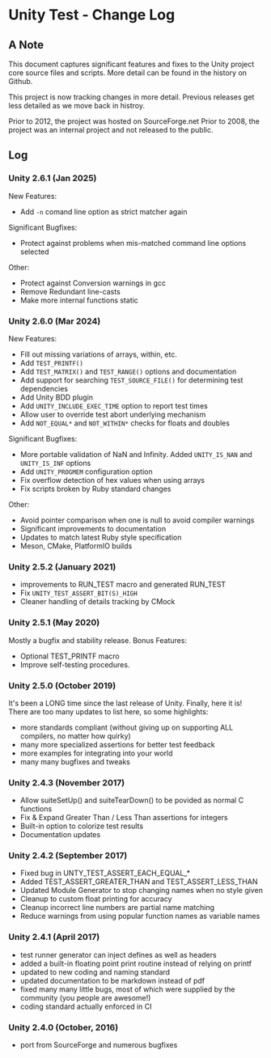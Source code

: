 # Unity Test - Change Log

## A Note

This document captures significant features and fixes to the Unity project core source files 
and scripts. More detail can be found in the history on Github. 

This project is now tracking changes in more detail. Previous releases get less detailed as
we move back in histroy. 

Prior to 2012, the project was hosted on SourceForge.net
Prior to 2008, the project was an internal project and not released to the public.

## Log

### Unity 2.6.1 (Jan 2025)

New Features:
  
  - Add `-n` comand line option as strict matcher again

Significant Bugfixes:

  - Protect against problems when mis-matched command line options selected

Other:

  - Protect against Conversion warnings in gcc
  - Remove Redundant line-casts
  - Make more internal functions static

### Unity 2.6.0 (Mar 2024)

New Features:

  - Fill out missing variations of arrays, within, etc. 
  - Add `TEST_PRINTF()`
  - Add `TEST_MATRIX()` and `TEST_RANGE()` options and documentation
  - Add support for searching `TEST_SOURCE_FILE()` for determining test dependencies
  - Add Unity BDD plugin
  - Add `UNITY_INCLUDE_EXEC_TIME` option to report test times
  - Allow user to override test abort underlying mechanism
  - Add `NOT_EQUAL*` and `NOT_WITHIN*` checks for floats and doubles 

Significant Bugfixes:

  - More portable validation of NaN and Infinity. Added `UNITY_IS_NAN` and `UNITY_IS_INF` options
  - Add `UNITY_PROGMEM` configuration option
  - Fix overflow detection of hex values when using arrays
  - Fix scripts broken by Ruby standard changes

Other:

  - Avoid pointer comparison when one is null to avoid compiler warnings
  - Significant improvements to documentation
  - Updates to match latest Ruby style specification
  - Meson, CMake, PlatformIO builds

### Unity 2.5.2 (January 2021)

  - improvements to RUN_TEST macro and generated RUN_TEST
  - Fix `UNITY_TEST_ASSERT_BIT(S)_HIGH`
  - Cleaner handling of details tracking by CMock

### Unity 2.5.1 (May 2020)

Mostly a bugfix and stability release.
Bonus Features:

  - Optional TEST_PRINTF macro
  - Improve self-testing procedures.

### Unity 2.5.0 (October 2019)

It's been a LONG time since the last release of Unity. Finally, here it is!
There are too many updates to list here, so some highlights:

  - more standards compliant (without giving up on supporting ALL compilers, no matter how quirky)
  - many more specialized assertions for better test feedback
  - more examples for integrating into your world
  - many many bugfixes and tweaks

### Unity 2.4.3 (November 2017)

  - Allow suiteSetUp() and suiteTearDown() to be povided as normal C functions
  - Fix & Expand Greater Than / Less Than assertions for integers
  - Built-in option to colorize test results
  - Documentation updates

### Unity 2.4.2 (September 2017)

  - Fixed bug in UNTY_TEST_ASSERT_EACH_EQUAL_*
  - Added TEST_ASSERT_GREATER_THAN and TEST_ASSERT_LESS_THAN
  - Updated Module Generator to stop changing names when no style given
  - Cleanup to custom float printing for accuracy
  - Cleanup incorrect line numbers are partial name matching
  - Reduce warnings from using popular function names as variable names

### Unity 2.4.1 (April 2017)

  - test runner generator can inject defines as well as headers
  - added a built-in floating point print routine instead of relying on printf
  - updated to new coding and naming standard
  - updated documentation to be markdown instead of pdf
  - fixed many many little bugs, most of which were supplied by the community (you people are awesome!)
  - coding standard actually enforced in CI

### Unity 2.4.0 (October, 2016)

  - port from SourceForge and numerous bugfixes
